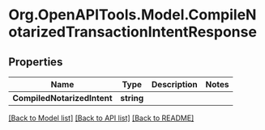 # Org.OpenAPITools.Model.CompileNotarizedTransactionIntentResponse

## Properties

| Name                        | Type       | Description | Notes |
| --------------------------- | ---------- | ----------- | ----- |
| **CompiledNotarizedIntent** | **string** |             |

[[Back to Model list]](../README.md#documentation-for-models)
[[Back to API list]](../README.md#documentation-for-api-endpoints)
[[Back to README]](../README.md)
